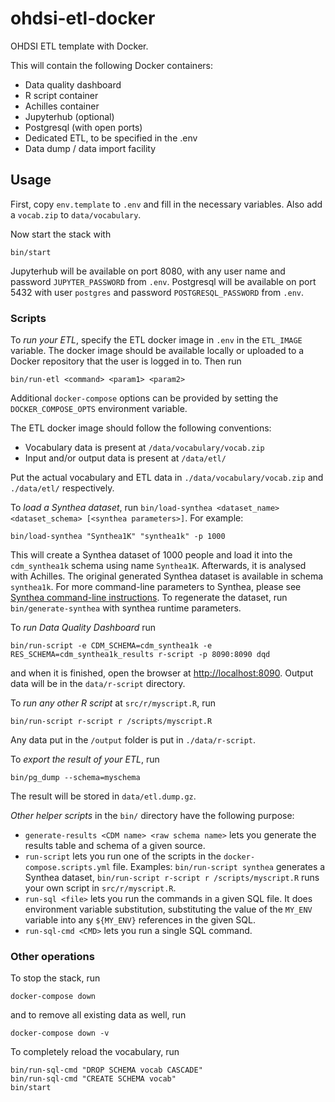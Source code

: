 # ohdsi-etl-docker

OHDSI ETL template with Docker.

This will contain the following Docker containers:

- Data quality dashboard
- R script container
- Achilles container
- Jupyterhub (optional)
- Postgresql (with open ports)
- Dedicated ETL, to be specified in the .env
- Data dump / data import facility

## Usage

First, copy `env.template` to `.env` and fill in the necessary variables. Also add a `vocab.zip` to `data/vocabulary`.

Now start the stack with

```
bin/start
```

Jupyterhub will be available on port 8080, with any user name and password `JUPYTER_PASSWORD` from `.env`. Postgresql will be available on port 5432 with user `postgres` and password `POSTGRESQL_PASSWORD` from `.env`.

### Scripts

To *run your ETL*, specify the ETL docker image in `.env` in the `ETL_IMAGE` variable. The docker image should be available locally or uploaded to a Docker repository that the user is logged in to. Then run

```
bin/run-etl <command> <param1> <param2>
```

Additional `docker-compose` options can be provided by setting the `DOCKER_COMPOSE_OPTS` environment variable.

The ETL docker image should follow the following conventions:
- Vocabulary data is present at `/data/vocabulary/vocab.zip`
- Input and/or output data is present at `/data/etl/`

Put the actual vocabulary and ETL data in `./data/vocabulary/vocab.zip` and `./data/etl/` respectively.

To *load a Synthea dataset*, run `bin/load-synthea <dataset_name> <dataset_schema> [<synthea parameters>]`. For example:

```shell
bin/load-synthea "Synthea1K" "synthea1k" -p 1000
```

This will create a Synthea dataset of 1000 people and load it into the `cdm_synthea1k` schema using name `Synthea1K`. Afterwards, it is analysed with Achilles. The original generated Synthea dataset is available in schema `synthea1k`. For more command-line parameters to Synthea, please see [Synthea command-line instructions](https://github.com/synthetichealth/synthea/wiki/Basic-Setup-and-Running). To regenerate the dataset, run `bin/generate-synthea` with synthea runtime parameters.

To *run Data Quality Dashboard* run
```
bin/run-script -e CDM_SCHEMA=cdm_synthea1k -e RES_SCHEMA=cdm_synthea1k_results r-script -p 8090:8090 dqd
```
and when it is finished, open the browser at <http://localhost:8090>. Output data will be in the `data/r-script` directory.

To *run any other R script* at `src/r/myscript.R`, run
```
bin/run-script r-script r /scripts/myscript.R
```

Any data put in the `/output` folder is put in `./data/r-script`.

To *export the result of your ETL*, run
```
bin/pg_dump --schema=myschema
```
The result will be stored in `data/etl.dump.gz`.

*Other helper scripts* in the `bin/` directory have the following purpose:
- `generate-results <CDM name> <raw schema name>` lets you generate the results table and schema of a given source.
- `run-script` lets you run one of the scripts in the `docker-compose.scripts.yml` file. Examples: `bin/run-script synthea` generates a Synthea dataset, `bin/run-script r-script r /scripts/myscript.R` runs your own script in `src/r/myscript.R`.
- `run-sql <file>` lets you run the commands in a given SQL file. It does environment variable substitution, substituting the value of the `MY_ENV` variable into any `${MY_ENV}` references in the given SQL.
- `run-sql-cmd <CMD>` lets you run a single SQL command.

### Other operations

To stop the stack, run

```
docker-compose down
```

and to remove all existing data as well, run

```
docker-compose down -v
```

To completely reload the vocabulary, run
```
bin/run-sql-cmd "DROP SCHEMA vocab CASCADE"
bin/run-sql-cmd "CREATE SCHEMA vocab"
bin/start
```
